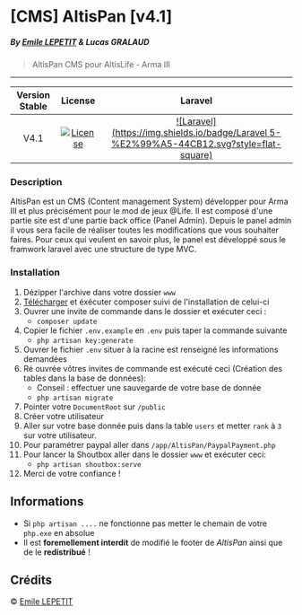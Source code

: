 # [CMS] AltisPan [v4.1]
##### By [Emile LEPETIT](http://emile-lepetit.fr) & Lucas GRALAUD
> AltisPan CMS pour AltisLife - Arma III
---

|Version Stable|License|Laravel|
|:------:|:-------:|:------:|
|V4.1|[![License](https://img.shields.io/badge/license-MIT-brightgreen.svg?style=flat-square)](https://packagist.org/packages/emile442/altis-pan)|[![Laravel](https://img.shields.io/badge/Laravel 5-%E2%99%A5-44CB12.svg?style=flat-square)](https://laravel.com/)

### Description
AltisPan est un CMS (Content management System) développer pour Arma III et plus précisément pour le mod de jeux @Life. Il est composé d'une partie site est d'une partie back office (Panel Admin). Depuis le panel admin il vous sera facile de réaliser toutes les modifications que vous souhaiter faires. Pour ceux qui veulent en savoir plus, le panel est développé sous le framwork laravel avec une structure de type MVC.

### Installation
1. Dézipper l'archive dans votre dossier `www`
2. [Télécharger](https://getcomposer.org/download/) et éxécuter composer suivi de l'installation de celui-ci
3. Ouvrer une invite de commande dans le dossier et exécuter ceci :
    - `composer update`
4. Copier le fichier `.env.example` en `.env` puis taper la commande suivante
    - `php artisan key:generate`
5. Ouvrer le fichier `.env` situer à la racine est renseigné les informations demandées
6. Ré ouvrée vôtres invites de commande est exécuté ceci (Création des tables dans la base de données):
   - Conseil : effectuer une sauvegarde de votre base de donnée
   - `php artisan migrate`
7. Pointer votre `DocumentRoot` sur `/public`
8. Créer votre utilisateur
9. Aller sur votre base donnée puis dans la table `users` et metter `rank` à `3` sur votre utilisateur.
10. Pour paramétrer paypal aller dans `/app/AltisPan/PaypalPayment.php`
11. Pour lancer la Shoutbox aller dans le dossier `www` et exécuter ceci:
    - `php artisan shoutbox:serve`
12. Merci de votre confiance !

## Informations
* Si `php artisan ....` ne fonctionne pas metter le chemain de votre `php.exe` en absolue
* Il est **foremellement interdit** de modifié le footer de _AltisPan_ ainsi que de le **redistribué** !

## Crédits
&copy; [Emile LEPETIT](http://emile-lepetit.fr)